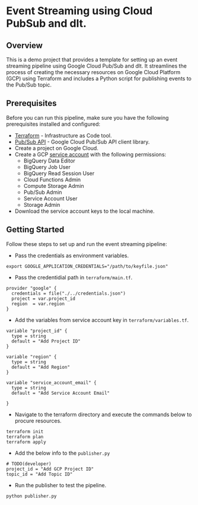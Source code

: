 # Event Streaming using Cloud PubSub and dlt.

## Overview

This is a demo project that provides a template for setting up an event streaming pipeline using Google Cloud Pub/Sub and dlt. It streamlines the process of creating the necessary resources on Google Cloud Platform (GCP) using Terraform and includes a Python script for publishing events to the Pub/Sub topic.

## Prerequisites

Before you can run this pipeline, make sure you have the following prerequisites installed and configured:

- [Terraform](https://www.terraform.io/) - Infrastructure as Code tool.
- [Pub/Sub API](https://pypi.org/project/google-cloud-pubsub/  ) - Google Cloud Pub/Sub API client library.
- Create a project on Google Cloud.
- Create a GCP [service account](https://cloud.google.com/iam/docs/service-accounts-create#iam-service-accounts-create-console) with the following permissions:
  - BigQuery Data Editor
  - BigQuery Job User
  - BigQuery Read Session User
  - Cloud Functions Admin
  - Compute Storage Admin
  - Pub/Sub Admin
  - Service Account User
  - Storage Admin
- Download the service account keys to the local machine.

## Getting Started

Follow these steps to set up and run the event streaming pipeline:
- Pass the credentials as environment variables.
```
export GOOGLE_APPLICATION_CREDENTIALS="/path/to/keyfile.json"
```
- Pass the credentidial path in `terraform/main.tf`.
```
provider "google" {
  credentials = file("./../credentials.json")
  project = var.project_id
  region  = var.region
}
```
- Add the variables from service account key in `terraform/variables.tf`.
```
variable "project_id" {
  type = string
  default = "Add Project ID"
}

variable "region" {
  type = string
  default = "Add Region"
}

variable "service_account_email" {
  type = string
  default = "Add Service Account Email"
  
}
```
- Navigate to the terraform directory and execute the commands below to procure resources.
```
terraform init
terraform plan
terraform apply
```
- Add the below info to the `publisher.py`
```
# TODO(developer)
project_id = "Add GCP Project ID"
topic_id = "Add Topic ID"
```
- Run the publisher to test the pipeline.
```
python publisher.py
```